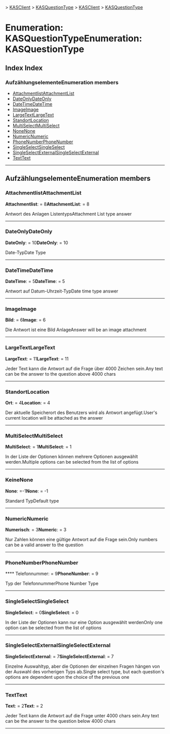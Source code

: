 <span data-ttu-id="f88f9-101">[](../README.md) > [KASClient](../modules/kasclient.md) > [KASQuestionType](../enums/kasclient.kasquestiontype.md)</span><span class="sxs-lookup"><span data-stu-id="f88f9-101">[](../README.md) > [KASClient](../modules/kasclient.md) > [KASQuestionType](../enums/kasclient.kasquestiontype.md)</span></span>

# <a name="enumeration-kasquestiontype"></a><span data-ttu-id="f88f9-102">Enumeration: KASQuestionType</span><span class="sxs-lookup"><span data-stu-id="f88f9-102">Enumeration: KASQuestionType</span></span>

## <a name="index"></a><span data-ttu-id="f88f9-103">Index </span><span class="sxs-lookup"><span data-stu-id="f88f9-103">Index</span></span>

### <a name="enumeration-members"></a><span data-ttu-id="f88f9-104">Aufzählungselemente</span><span class="sxs-lookup"><span data-stu-id="f88f9-104">Enumeration members</span></span>

* [<span data-ttu-id="f88f9-105">Attachmentlist</span><span class="sxs-lookup"><span data-stu-id="f88f9-105">AttachmentList</span></span>](kasclient.kasquestiontype.md#attachmentlist)
* [<span data-ttu-id="f88f9-106">DateOnly</span><span class="sxs-lookup"><span data-stu-id="f88f9-106">DateOnly</span></span>](kasclient.kasquestiontype.md#dateonly)
* [<span data-ttu-id="f88f9-107">DateTime</span><span class="sxs-lookup"><span data-stu-id="f88f9-107">DateTime</span></span>](kasclient.kasquestiontype.md#datetime)
* [<span data-ttu-id="f88f9-108">Image</span><span class="sxs-lookup"><span data-stu-id="f88f9-108">Image</span></span>](kasclient.kasquestiontype.md#image)
* [<span data-ttu-id="f88f9-109">LargeText</span><span class="sxs-lookup"><span data-stu-id="f88f9-109">LargeText</span></span>](kasclient.kasquestiontype.md#largetext)
* [<span data-ttu-id="f88f9-110">Standort</span><span class="sxs-lookup"><span data-stu-id="f88f9-110">Location</span></span>](kasclient.kasquestiontype.md#location)
* [<span data-ttu-id="f88f9-111">MultiSelect</span><span class="sxs-lookup"><span data-stu-id="f88f9-111">MultiSelect</span></span>](kasclient.kasquestiontype.md#multiselect)
* [<span data-ttu-id="f88f9-112">None</span><span class="sxs-lookup"><span data-stu-id="f88f9-112">None</span></span>](kasclient.kasquestiontype.md#none)
* [<span data-ttu-id="f88f9-113">Numeric</span><span class="sxs-lookup"><span data-stu-id="f88f9-113">Numeric</span></span>](kasclient.kasquestiontype.md#numeric)
* [<span data-ttu-id="f88f9-114">PhoneNumber</span><span class="sxs-lookup"><span data-stu-id="f88f9-114">PhoneNumber</span></span>](kasclient.kasquestiontype.md#phonenumber)
* [<span data-ttu-id="f88f9-115">SingleSelect</span><span class="sxs-lookup"><span data-stu-id="f88f9-115">SingleSelect</span></span>](kasclient.kasquestiontype.md#singleselect)
* [<span data-ttu-id="f88f9-116">SingleSelectExternal</span><span class="sxs-lookup"><span data-stu-id="f88f9-116">SingleSelectExternal</span></span>](kasclient.kasquestiontype.md#singleselectexternal)
* [<span data-ttu-id="f88f9-117">Text</span><span class="sxs-lookup"><span data-stu-id="f88f9-117">Text</span></span>](kasclient.kasquestiontype.md#text)

---

## <a name="enumeration-members"></a><span data-ttu-id="f88f9-118">Aufzählungselemente</span><span class="sxs-lookup"><span data-stu-id="f88f9-118">Enumeration members</span></span>

<a id="attachmentlist"></a>

###  <a name="attachmentlist"></a><span data-ttu-id="f88f9-119">Attachmentlist</span><span class="sxs-lookup"><span data-stu-id="f88f9-119">AttachmentList</span></span>

<span data-ttu-id="f88f9-120">**Attachmentlist**: = 8</span><span class="sxs-lookup"><span data-stu-id="f88f9-120">**AttachmentList**:  = 8</span></span>

<span data-ttu-id="f88f9-121">Antwort des Anlagen Listentyps</span><span class="sxs-lookup"><span data-stu-id="f88f9-121">Attachment List type answer</span></span>

___
<a id="dateonly"></a>

###  <a name="dateonly"></a><span data-ttu-id="f88f9-122">DateOnly</span><span class="sxs-lookup"><span data-stu-id="f88f9-122">DateOnly</span></span>

<span data-ttu-id="f88f9-123">**DateOnly**: = 10</span><span class="sxs-lookup"><span data-stu-id="f88f9-123">**DateOnly**:  = 10</span></span>

<span data-ttu-id="f88f9-124">Date-Typ</span><span class="sxs-lookup"><span data-stu-id="f88f9-124">Date Type</span></span>

___
<a id="datetime"></a>

###  <a name="datetime"></a><span data-ttu-id="f88f9-125">DateTime</span><span class="sxs-lookup"><span data-stu-id="f88f9-125">DateTime</span></span>

<span data-ttu-id="f88f9-126">**DateTime**: = 5</span><span class="sxs-lookup"><span data-stu-id="f88f9-126">**DateTime**:  = 5</span></span>

<span data-ttu-id="f88f9-127">Antwort auf Datum-Uhrzeit-Typ</span><span class="sxs-lookup"><span data-stu-id="f88f9-127">Date time type answer</span></span>

___
<a id="image"></a>

###  <a name="image"></a><span data-ttu-id="f88f9-128">Image</span><span class="sxs-lookup"><span data-stu-id="f88f9-128">Image</span></span>

<span data-ttu-id="f88f9-129">**Bild**: = 6</span><span class="sxs-lookup"><span data-stu-id="f88f9-129">**Image**:  = 6</span></span>

<span data-ttu-id="f88f9-130">Die Antwort ist eine Bild Anlage</span><span class="sxs-lookup"><span data-stu-id="f88f9-130">Answer will be an image attachment</span></span>

___
<a id="largetext"></a>

###  <a name="largetext"></a><span data-ttu-id="f88f9-131">LargeText</span><span class="sxs-lookup"><span data-stu-id="f88f9-131">LargeText</span></span>

<span data-ttu-id="f88f9-132">**LargeText**: = 11</span><span class="sxs-lookup"><span data-stu-id="f88f9-132">**LargeText**:  = 11</span></span>

<span data-ttu-id="f88f9-133">Jeder Text kann die Antwort auf die Frage über 4000 Zeichen sein.</span><span class="sxs-lookup"><span data-stu-id="f88f9-133">Any text can be the answer to the question above 4000 chars</span></span>

___
<a id="location"></a>

###  <a name="location"></a><span data-ttu-id="f88f9-134">Standort</span><span class="sxs-lookup"><span data-stu-id="f88f9-134">Location</span></span>

<span data-ttu-id="f88f9-135">**Ort**: = 4</span><span class="sxs-lookup"><span data-stu-id="f88f9-135">**Location**:  = 4</span></span>

<span data-ttu-id="f88f9-136">Der aktuelle Speicherort des Benutzers wird als Antwort angefügt.</span><span class="sxs-lookup"><span data-stu-id="f88f9-136">User's current location will be attached as the answer</span></span>

___
<a id="multiselect"></a>

###  <a name="multiselect"></a><span data-ttu-id="f88f9-137">MultiSelect</span><span class="sxs-lookup"><span data-stu-id="f88f9-137">MultiSelect</span></span>

<span data-ttu-id="f88f9-138">**MultiSelect**: = 1</span><span class="sxs-lookup"><span data-stu-id="f88f9-138">**MultiSelect**:  = 1</span></span>

<span data-ttu-id="f88f9-139">In der Liste der Optionen können mehrere Optionen ausgewählt werden.</span><span class="sxs-lookup"><span data-stu-id="f88f9-139">Multiple options can be selected from the list of options</span></span>

___
<a id="none"></a>

###  <a name="none"></a><span data-ttu-id="f88f9-140">Keine</span><span class="sxs-lookup"><span data-stu-id="f88f9-140">None</span></span>

<span data-ttu-id="f88f9-141">**None**: =-1</span><span class="sxs-lookup"><span data-stu-id="f88f9-141">**None**:  =  -1</span></span>

<span data-ttu-id="f88f9-142">Standard Typ</span><span class="sxs-lookup"><span data-stu-id="f88f9-142">Default type</span></span>

___
<a id="numeric"></a>

###  <a name="numeric"></a><span data-ttu-id="f88f9-143">Numeric</span><span class="sxs-lookup"><span data-stu-id="f88f9-143">Numeric</span></span>

<span data-ttu-id="f88f9-144">**Numerisch**: = 3</span><span class="sxs-lookup"><span data-stu-id="f88f9-144">**Numeric**:  = 3</span></span>

<span data-ttu-id="f88f9-145">Nur Zahlen können eine gültige Antwort auf die Frage sein.</span><span class="sxs-lookup"><span data-stu-id="f88f9-145">Only numbers can be a valid answer to the question</span></span>

___
<a id="phonenumber"></a>

###  <a name="phonenumber"></a><span data-ttu-id="f88f9-146">PhoneNumber</span><span class="sxs-lookup"><span data-stu-id="f88f9-146">PhoneNumber</span></span>

<span data-ttu-id="f88f9-147">\*\*\*\* Telefonnummer: = 9</span><span class="sxs-lookup"><span data-stu-id="f88f9-147">**PhoneNumber**:  = 9</span></span>

<span data-ttu-id="f88f9-148">Typ der Telefonnummer</span><span class="sxs-lookup"><span data-stu-id="f88f9-148">Phone Number Type</span></span>

___
<a id="singleselect"></a>

###  <a name="singleselect"></a><span data-ttu-id="f88f9-149">SingleSelect</span><span class="sxs-lookup"><span data-stu-id="f88f9-149">SingleSelect</span></span>

<span data-ttu-id="f88f9-150">**SingleSelect**: = 0</span><span class="sxs-lookup"><span data-stu-id="f88f9-150">**SingleSelect**:  = 0</span></span>

<span data-ttu-id="f88f9-151">In der Liste der Optionen kann nur eine Option ausgewählt werden</span><span class="sxs-lookup"><span data-stu-id="f88f9-151">Only one option can be selected from the list of options</span></span>

___
<a id="singleselectexternal"></a>

###  <a name="singleselectexternal"></a><span data-ttu-id="f88f9-152">SingleSelectExternal</span><span class="sxs-lookup"><span data-stu-id="f88f9-152">SingleSelectExternal</span></span>

<span data-ttu-id="f88f9-153">**SingleSelectExternal**: = 7</span><span class="sxs-lookup"><span data-stu-id="f88f9-153">**SingleSelectExternal**:  = 7</span></span>

<span data-ttu-id="f88f9-154">Einzelne Auswahltyp, aber die Optionen der einzelnen Fragen hängen von der Auswahl des vorherigen Typs ab.</span><span class="sxs-lookup"><span data-stu-id="f88f9-154">Single select type, but each question's options are dependent upon the choice of the previous one</span></span>

___
<a id="text"></a>

###  <a name="text"></a><span data-ttu-id="f88f9-155">Text</span><span class="sxs-lookup"><span data-stu-id="f88f9-155">Text</span></span>

<span data-ttu-id="f88f9-156">**Text**: = 2</span><span class="sxs-lookup"><span data-stu-id="f88f9-156">**Text**:  = 2</span></span>

<span data-ttu-id="f88f9-157">Jeder Text kann die Antwort auf die Frage unter 4000 chars sein.</span><span class="sxs-lookup"><span data-stu-id="f88f9-157">Any text can be the answer to the question below 4000 chars</span></span>

___

